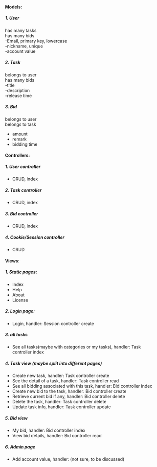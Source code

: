 #### Models:
##### 1. User  
has many tasks  
has many bids  
-Email, primary key, lowercase  
-nickname, unique  
-account value  

##### 2. Task  
belongs to user  
has many bids  
-title  
-description  
-release time  

##### 3. Bid  
belongs to user  
belongs to task  
- amount  
- remark  
- bidding time  

#### Controllers:  
##### 1. User controller  
- CRUD, index  

##### 2. Task controller  
- CRUD, index  

##### 3. Bid controller
- CRUD, index  

##### 4. Cookie/Session controller  
- CRUD  
  
#### Views:  
##### 1. Static pages:  
- Index  
- Help  
- About  
- License  
##### 2. Login page:  
- Login, handler: Session controller create  
##### 3. all tasks  
- See all tasks(maybe with categories or my tasks), handler: Task controller index  
##### 4. Task view (maybe split into different pages)  
- Create new task, handler: Task controller create  
- See the detail of a task, handler: Task controller read  
- See all bidding associated with this task, handler: Bid controller index  
- Create new bid to the task, handler: Bid controller create  
- Retrieve current bid if any, handler: Bid controller delete  
- Delete the task, handler: Task controller delete  
- Update task info, handler: Task controller update  
##### 5. Bid view  
- My bid, handler: Bid controller index  
- View bid details, handler: Bid controller read  
##### 6. Admin page  
- Add account value, handler: (not sure, to be discussed)  